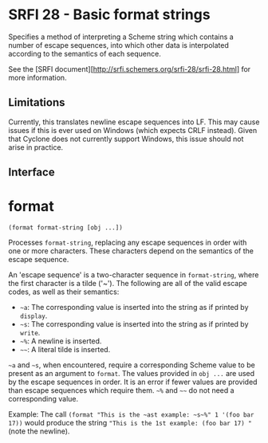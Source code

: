 # SRFI 28 - Basic format strings

Specifies a method of interpreting a Scheme string which contains a number of
escape sequences, into which other data is interpolated according to the
semantics of each sequence.

See the [SRFI document][http://srfi.schemers.org/srfi-28/srfi-28.html] for more information.

## Limitations

Currently, this translates newline escape sequences into LF. This may cause
issues if this is ever used on Windows (which expects CRLF instead). Given that
Cyclone does not currently support Windows, this issue should not arise in
practice.

## Interface

# format

    (format format-string [obj ...])

Processes ``format-string``, replacing any escape sequences in order with one or
more characters. These characters depend on the semantics of the escape
sequence.

An 'escape sequence' is a two-character sequence in ``format-string``, where the
first character is a tilde ('~'). The following are all of the valid escape
codes, as well as their semantics:

- ``~a``: The corresponding value is inserted into the string as if printed by
  ``display``.
- ``~s``: The corresponding value is inserted into the string as if printed by
  ``write``.
- ``~%``: A newline is inserted.
- ``~~``: A literal tilde is inserted.

``~a`` and ``~s``, when encountered, require a corresponding Scheme value to be
present as an argument to ``format``. The values provided in ``obj ...`` are
used by the escape sequences in order. It is an error if fewer values are
provided than escape sequences which require them. ``~%`` and ``~~`` do not need
a corresponding value.

Example: The call ``(format "This is the ~ast example: ~s~%" 1 '(foo bar 17))``
would produce the string ``"This is the 1st example: (foo bar 17)
"`` (note the newline).

